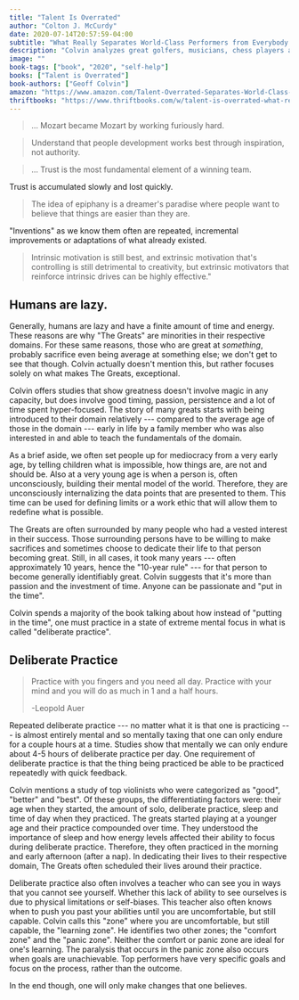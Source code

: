 ```yaml
---
title: "Talent Is Overrated"
author: "Colton J. McCurdy"
date: 2020-07-14T20:57:59-04:00
subtitle: "What Really Separates World-Class Performers from Everybody Else"
description: "Colvin analyzes great golfers, musicians, chess players and more in their respective domains to determine what makes them identifiably great. Turns out, there is no magic, just an early start, persistent focused deliberate practice and motivation to continue working hard."
image: ""
book-tags: ["book", "2020", "self-help"]
books: ["Talent is Overrated"]
book-authors: ["Geoff Colvin"]
amazon: "https://www.amazon.com/Talent-Overrated-Separates-World-Class-Performers/dp/1591842948/ref=sr_1_1?dchild=1&hvadid=77859297291081&hvbmt=bb&hvdev=c&hvqmt=p&keywords=talent+is+overrated&qid=1594982865&sr=8-1&tag=mh0b-20"
thriftbooks: "https://www.thriftbooks.com/w/talent-is-overrated-what-really-separates-world-class-performers-from-everybody-else_geoff-colvin/251953/#isbn=1591842948&idiq=3950274"
---
```


> ... Mozart became Mozart by working furiously hard.

> Understand that people development works best through inspiration, not authority.

> ... Trust is the most fundamental element of a winning team.

Trust is accumulated slowly and lost quickly.

> The idea of epiphany is a dreamer's paradise where people want to believe that things are easier than they are.

"Inventions" as we know them often are repeated, incremental improvements or adaptations
of what already existed.

> Intrinsic motivation is still best, and extrinsic motivation that's controlling is still detrimental to creativity, but extrinsic motivators that reinforce intrinsic drives can be highly effective."

## Humans are lazy.

Generally, humans are lazy and have a finite amount of time and energy. These reasons
are why "The Greats" are minorities in their respective domains. For these same reasons,
those who are great at _something_, probably sacrifice even being average
at something else; we don't get to see that though. Colvin actually doesn't
mention this, but rather focuses solely on what makes The Greats, exceptional.

Colvin offers studies that show greatness doesn't involve magic in any capacity, but
does involve good timing, passion, persistence and a lot of time spent hyper-focused. The story of many
greats starts with being introduced to their domain relatively --- compared to the
average age of those in the domain --- early in life by a family member who was
also interested in and able to teach the fundamentals of the domain.

As a brief aside, we often set people up for mediocracy from a very early age,
by telling children what is impossible, how things are, are not and should be.
Also at a very young age is when a person is, often unconsciously, building their
mental model of the world. Therefore, they are unconsciously internalizing the
data points that are presented to them. This time can be used for defining limits
or a work ethic that will allow them to redefine what is possible.

The Greats are often surrounded by many people who had a vested interest in their
success. Those surrounding persons have to be willing to make sacrifices
and sometimes choose to dedicate their life to that person becoming great. Still, in all
cases, it took many years --- often approximately 10 years, hence the "10-year rule" ---
for that person to become generally identifiably great. Colvin suggests that it's more than
passion and the investment of time. Anyone can be passionate and "put in the time".

Colvin spends a majority of the book talking about how instead of "putting in the time",
one must practice in a state of extreme mental focus in what is called "deliberate practice".

## Deliberate Practice

> Practice with you fingers and you need all day. Practice with your mind and you will do as much in 1 and a half hours.
>
> -Leopold Auer

Repeated deliberate practice --- no matter what it is that one is practicing --- is almost
entirely mental and so mentally taxing that one can only endure for a couple hours at a time.
Studies show that mentally we can only endure about 4-5 hours of deliberate practice
per day. One requirement of deliberate practice is that the thing being practiced
be able to be practiced repeatedly with quick feedback.

Colvin mentions a study of top violinists who were categorized as "good", "better"
and "best". Of these groups, the differentiating factors were: their age when they started,
the amount of solo, deliberate practice, sleep and time of day when they practiced.
The greats started playing at a younger age and their practice compounded over time.
They understood the importance of sleep and how energy levels affected their ability
to focus during deliberate practice. Therefore, they often practiced in the morning and early
afternoon (after a nap). In dedicating their lives to their respective domain, The Greats
often scheduled their lives around their practice.

Deliberate practice also often involves a teacher who can see you in ways that you
cannot see yourself. Whether this lack of ability to see ourselves is due to physical
limitations or self-biases. This teacher also often knows when to push you past
your abilities until you are uncomfortable, but still capable. Colvin calls this
"zone" where you are uncomfortable, but still capable, the "learning zone". He identifies
two other zones; the "comfort zone" and the "panic zone". Neither the comfort or panic
zone are ideal for one's learning. The paralysis that occurs in the panic zone also
occurs when goals are unachievable. Top performers have very specific goals and focus on
the process, rather than the outcome.

In the end though, one will only make changes that one believes.
